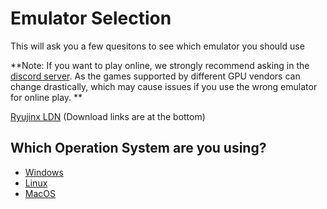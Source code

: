 # Emulator Selection

This will ask you a few quesitons to see which emulator you should use

**Note: If you want to play online, we strongly recommend asking in the [discord server](https://discord.gg/87bsZWwF3X). As the games supported by different GPU vendors can change drastically, which may cause issues if you use the wrong emulator for online play. ** 

[Ryujinx LDN](https://www.patreon.com/posts/introducing-ldn2-45268370)
(Download links are at the bottom)

## Which Operation System are you using?

- [Windows](https://github.com/Abd-007/Switch-Emulators-Guide/blob/main/Selection/Windows/GPUVendor.md)
- [Linux](https://github.com/Abd-007/Switch-Emulators-Guide/blob/main/Selection/Linux.md)
- [MacOS](https://github.com/Abd-007/Switch-Emulators-Guide/blob/main/Selection/MacOS.md)
